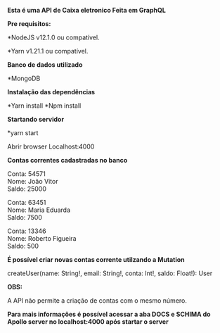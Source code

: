 **Esta é uma API de Caixa eletronico Feita em GraphQL**

**Pre requisitos:**

*NodeJS v12.1.0 ou compatível.

*Yarn v1.21.1 ou compatível.

**Banco de dados utilizado**

*MongoDB

**Instalação das dependências**

*Yarn install
*Npm install

**Startando servidor**

*yarn start

Abrir browser Localhost:4000

**Contas correntes cadastradas no banco**

Conta: 54571<br>
Nome: João Vitor<br>
Saldo: 25000<br>

Conta: 63451<br>
Nome: Maria Eduarda<br>
Saldo: 7500

Conta: 13346<br>
Nome: Roberto Figueira<br>
Saldo: 500<br>

**É possível criar novas contas corrente utilzando
a Mutation<br>**

createUser(name: String!, email: String!, conta: Int!, saldo: Float!): User

**OBS:**

A API não permite a criação de contas com o mesmo número.


**Para mais informações é possível acessar a aba DOCS e SCHIMA do Apollo server
no localhost:4000 após startar o server**




